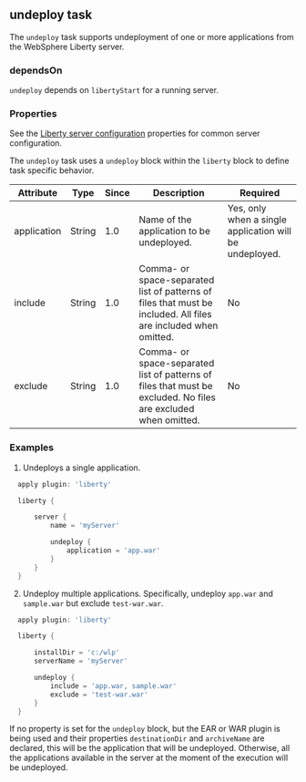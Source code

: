 ## undeploy task

The `undeploy` task supports undeployment of one or more applications from the WebSphere Liberty server.

### dependsOn
`undeploy` depends on `libertyStart` for a running server. 

### Properties

See the [Liberty server configuration](libertyExtensions.md#liberty-server-configuration) properties for common server configuration.

The `undeploy` task uses a `undeploy` block within the `liberty` block to define task specific behavior.

| Attribute | Type  | Since | Description | Required |
| --------- | ----- | ----- | ----------- | -------- |
| application| String | 1.0 | Name of the application to be undeployed.| Yes, only when a single application will be undeployed. |
| include| String | 1.0| Comma- or space-separated list of patterns of files that must be included. All files are included when omitted.| No |
| exclude| String | 1.0 | Comma- or space-separated list of patterns of files that must be excluded. No files are excluded when omitted.| No |

### Examples

1. Undeploys a single application.
  ```groovy
    apply plugin: 'liberty'

    liberty {

        server {
            name = 'myServer'

            undeploy {
                application = 'app.war'
            }
        }
    }
  ```

2. Undeploy multiple applications. Specifically, undeploy `app.war` and `sample.war` but exclude `test-war.war`.
  ```groovy
    apply plugin: 'liberty'

    liberty {

        installDir = 'c:/wlp'
        serverName = 'myServer'

        undeploy {
            include = 'app.war, sample.war'
            exclude = 'test-war.war'
        }
    }
  ```

If no property is set for the `undeploy` block, but the EAR or WAR plugin is being used and their properties `destinationDir` and `archiveName` are declared, this will be the application that will be undeployed. Otherwise, all the applications available in the server at the moment of the execution will be undeployed.
